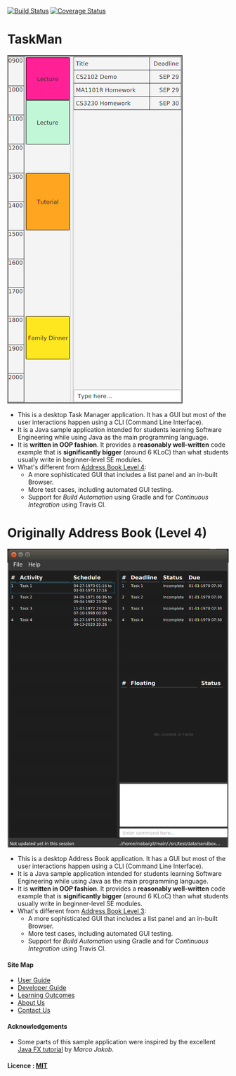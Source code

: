 [![Build Status](https://travis-ci.org/CS2103AUG2016-W10-C1/TaskMan.svg?branch=master)](https://travis-ci.org/CS2103AUG2016-W10-C1/TaskMan)
[![Coverage Status](https://coveralls.io/repos/github/CS2103AUG2016-W10-C1/TaskMan/badge.svg?branch=master)](https://coveralls.io/github/CS2103AUG2016-W10-C1/TaskMan?branch=master)


# TaskMan

<img src="docs/images/ui_mockup1.png"><br>

* This is a desktop Task Manager application. It has a GUI but most of the user interactions happen using 
  a CLI (Command Line Interface).
* It is a Java sample application intended for students learning Software Engineering while using Java as 
  the main programming language. 
* It is **written in OOP fashion**. It provides a **reasonably well-written** code example that is 
  **significantly bigger** (around 6 KLoC) than what students usually write in beginner-level SE modules. 
* What's different from [Address Book Level 4](https://github.com/se-edu/addressbook-level4):
    * A more sophisticated GUI that includes a list panel and an in-built Browser.
    * More test cases, including automated GUI testing.
    * Support for *Build Automation* using Gradle and for *Continuous Integration* using Travis CI.


# Originally Address Book (Level 4)

<img src="docs/images/Ui.png" width="600"><br>

* This is a desktop Address Book application. It has a GUI but most of the user interactions happen using 
  a CLI (Command Line Interface).
* It is a Java sample application intended for students learning Software Engineering while using Java as 
  the main programming language. 
* It is **written in OOP fashion**. It provides a **reasonably well-written** code example that is 
  **significantly bigger** (around 6 KLoC) than what students usually write in beginner-level SE modules. 
* What's different from [Address Book Level 3](https://github.com/se-edu/addressbook-level3):
    * A more sophisticated GUI that includes a list panel and an in-built Browser.
    * More test cases, including automated GUI testing.
    * Support for *Build Automation* using Gradle and for *Continuous Integration* using Travis CI.

  
#### Site Map
* [User Guide](docs/UserGuide.md) 
* [Developer Guide](docs/DeveloperGuide.md) 
* [Learning Outcomes](docs/LearningOutcomes.md) 
* [About Us](docs/AboutUs.md)
* [Contact Us](docs/ContactUs.md)


#### Acknowledgements

* Some parts of this sample application were inspired by the excellent 
  [Java FX tutorial](http://code.makery.ch/library/javafx-8-tutorial/) by *Marco Jakob*. 


#### Licence : [MIT](LICENSE)
